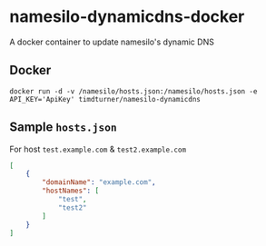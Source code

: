 # namesilo-dynamicdns-docker
A docker container to update namesilo's dynamic DNS

## Docker
`docker run -d -v /namesilo/hosts.json:/namesilo/hosts.json -e API_KEY='ApiKey' timdturner/namesilo-dynamicdns`

## Sample `hosts.json`
For host `test.example.com` & `test2.example.com`

```json
[
    {
        "domainName": "example.com",
        "hostNames": [
            "test",
            "test2"
        ]
    }
]

```
